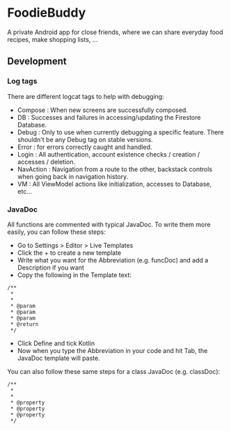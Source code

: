 # FoodieBuddy
A private Android app for close friends, where we can share everyday food recipes, make shopping lists, ...

## Development
### Log tags
There are different logcat tags to help with debugging:
- Compose : When new screens are successfully composed.
- DB : Successes and failures in accessing/updating the Firestore Database.
- Debug : Only to use when currently debugging a specific feature. There shouldn't be any Debug tag on stable versions.
- Error : for errors correctly caught and handled.
- Login : All authentication, account existence checks / creation / accesses / deletion.
- NavAction : Navigation from a route to the other, backstack controls when going back in navigation history.
- VM : All ViewModel actions like initialization, accesses to Database, etc...
  
### JavaDoc
All functions are commented with typical JavaDoc. To write them more easily, you can follow these steps:
- Go to Settings > Editor > Live Templates
- Click the + to create a new template
- Write what you want for the Abbreviation (e.g. funcDoc) and add a Description if you want
- Copy the following in the Template text:
```
/**
 *
 * 
 * @param 
 * @param 
 * @param 
 * @return
 */
```

- Click Define and tick Kotlin
- Now when you type the Abbreviation in your code and hit Tab, the JavaDoc template will paste.
  
You can also follow these same steps for a class JavaDoc (e.g. classDoc):
```
/**
 * 
 *
 * @property 
 * @property 
 * @property 
 */
```
